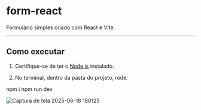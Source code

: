 # form-react

Formulário simples criado com React e Vite.

---

## Como executar

1. Certifique-se de ter o [Node.js](https://nodejs.org/) instalado.

2. No terminal, dentro da pasta do projeto, rode:

npm i
npm run dev 


![Captura de tela 2025-06-18 180125](https://github.com/user-attachments/assets/ec7411d5-4f43-4342-99e0-f36757cfc386)
